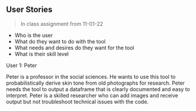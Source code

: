 ## User Stories

> In class assignment from 11-01-22

* Who is the user
* What do they want to do with the tool
* What needs and desires do they want for the tool
* What is their skill level

User 1: Peter

Peter is a professor in the social sciences. He wants to use this tool to probabilistically derive skin tone from old photographs for research. Peter needs the tool to output a dataframe that is clearly documented and easy to interpret. Peter is a skilled researcher who can add images and receive output but not troubleshoot technical issues with the code.

